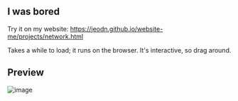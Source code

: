 ## I was bored
Try it on my website: https://jeodn.github.io/website-me/projects/network.html

Takes a while to load; it runs on the browser. It's interactive, so drag around.

## Preview
![image](https://github.com/user-attachments/assets/12c3cc01-3ef9-48a5-b63c-81284386ae08)
